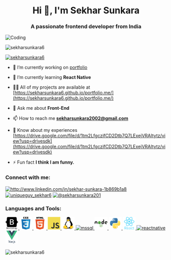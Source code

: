 <h1 align="center">Hi 👋, I'm Sekhar Sunkara</h1>
<h3 align="center">A passionate frontend developer from India</h3>
<img align="#" alt="Coding" width="200" src="https://media.tenor.com/lNtmoshuUI8AAAAi/bahroo-hacker.gif" alt="">

<p align="left"> <img
        src="https://komarev.com/ghpvc/?username=sekharsunkara6&label=Profile%20views&color=0e75b6&style=flat"
        alt="sekharsunkara6" /> </p>

<p align="left"> <a href="https://github.com/ryo-ma/github-profile-trophy"><img
            src="https://github-profile-trophy.vercel.app/?username=sekharsunkara6" alt="sekharsunkara6" /></a> </p>

- 🔭 I’m currently working on [portfolio](https://sekharsunkara6.github.io/portfolio.me/)

- 🌱 I’m currently learning **React Native**

- 👨‍💻 All of my projects are available at
[https://sekharsunkara6.github.io/portfolio.me/](https://sekharsunkara6.github.io/portfolio.me/)

- 💬 Ask me about **Front-End**

- 📫 How to reach me **sekharsunkara2002@gmail.com**

- 📄 Know about my experiences
[https://drive.google.com/file/d/1tm2LfgczifCD2Dtb7Q7LExejVRAItytz/view?usp=drivesdk](https://drive.google.com/file/d/1tm2LfgczifCD2Dtb7Q7LExejVRAItytz/view?usp=drivesdk)

- ⚡ Fun fact **I think I am funny.**

<h3 align="left">Connect with me:</h3>
<p align="left">
    <a href="https://linkedin.com/in/http://www.linkedin.com/in/sekhar-sunkara-1b869b1a8" target="blank"><img
            align="center"
            src="https://raw.githubusercontent.com/rahuldkjain/github-profile-readme-generator/master/src/images/icons/Social/linked-in-alt.svg"
            alt="http://www.linkedin.com/in/sekhar-sunkara-1b869b1a8" height="30" width="40" /></a>
    <a href="https://instagram.com/uniqueguy_sekhar6" target="blank"><img align="center"
            src="https://raw.githubusercontent.com/rahuldkjain/github-profile-readme-generator/master/src/images/icons/Social/instagram.svg"
            alt="uniqueguy_sekhar6" height="30" width="40" /></a>
    <a href="https://www.hackerrank.com/@sekharsunkara201" target="blank"><img align="center"
            src="https://raw.githubusercontent.com/rahuldkjain/github-profile-readme-generator/master/src/images/icons/Social/hackerrank.svg"
            alt="@sekharsunkara201" height="30" width="40" /></a>
</p>

<h3 align="left">Languages and Tools:</h3>
<p align="left"> <a href="https://getbootstrap.com" target="_blank" rel="noreferrer"> <img
            src="https://raw.githubusercontent.com/devicons/devicon/master/icons/bootstrap/bootstrap-plain-wordmark.svg"
            alt="bootstrap" width="40" height="40" /> </a> <a href="https://www.w3schools.com/css/" target="_blank"
        rel="noreferrer"> <img
            src="https://raw.githubusercontent.com/devicons/devicon/master/icons/css3/css3-original-wordmark.svg"
            alt="css3" width="40" height="40" /> </a> <a href="https://www.w3.org/html/" target="_blank"
        rel="noreferrer"> <img
            src="https://raw.githubusercontent.com/devicons/devicon/master/icons/html5/html5-original-wordmark.svg"
            alt="html5" width="40" height="40" /> </a> <a href="https://developer.mozilla.org/en-US/docs/Web/JavaScript"
        target="_blank" rel="noreferrer"> <img
            src="https://raw.githubusercontent.com/devicons/devicon/master/icons/javascript/javascript-original.svg"
            alt="javascript" width="40" height="40" /> </a> <a href="https://www.linux.org/" target="_blank"
        rel="noreferrer"> <img
            src="https://raw.githubusercontent.com/devicons/devicon/master/icons/linux/linux-original.svg" alt="linux"
            width="40" height="40" /> </a> <a href="https://www.microsoft.com/en-us/sql-server" target="_blank"
        rel="noreferrer"> <img src="https://www.svgrepo.com/show/303229/microsoft-sql-server-logo.svg" alt="mssql"
            width="40" height="40" /> </a> <a href="https://nodejs.org" target="_blank" rel="noreferrer"> <img
            src="https://raw.githubusercontent.com/devicons/devicon/master/icons/nodejs/nodejs-original-wordmark.svg"
            alt="nodejs" width="40" height="40" /> </a> <a href="https://www.python.org" target="_blank"
        rel="noreferrer"> <img
            src="https://raw.githubusercontent.com/devicons/devicon/master/icons/python/python-original.svg"
            alt="python" width="40" height="40" /> </a> <a href="https://reactjs.org/" target="_blank" rel="noreferrer">
        <img src="https://raw.githubusercontent.com/devicons/devicon/master/icons/react/react-original-wordmark.svg"
            alt="react" width="40" height="40" /> </a> <a href="https://reactnative.dev/" target="_blank"
        rel="noreferrer"> <img src="https://reactnative.dev/img/header_logo.svg" alt="reactnative" width="40"
            height="40" /> </a> <a href="https://vuejs.org/" target="_blank" rel="noreferrer"> <img
            src="https://raw.githubusercontent.com/devicons/devicon/master/icons/vuejs/vuejs-original-wordmark.svg"
            alt="vuejs" width="40" height="40" /> </a> </p>

<p><img align="center"
        src="https://github-readme-stats.vercel.app/api/top-langs?username=sekharsunkara6&show_icons=true&locale=en&layout=compact"
        alt="sekharsunkara6" /></p>
